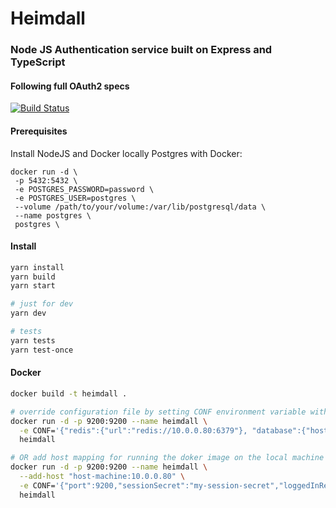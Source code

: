 # Heimdall 
### Node JS Authentication service built on Express and TypeScript
#### Following full OAuth2 specs

[![Build Status](https://travis-ci.org/liviuignat/heimdall.svg?branch=master)](https://travis-ci.org/liviuignat/heimdall)

#### Prerequisites
Install NodeJS and Docker locally
Postgres with Docker:
```
docker run -d \
 -p 5432:5432 \
 -e POSTGRES_PASSWORD=password \
 -e POSTGRES_USER=postgres \
 --volume /path/to/your/volume:/var/lib/postgresql/data \
 --name postgres \
 postgres \
 ```

#### Install

```sh
yarn install
yarn build 
yarn start

# just for dev
yarn dev 

# tests
yarn tests
yarn test-once
```
#### Docker

```sh
docker build -t heimdall .

# override configuration file by setting CONF environment variable with the stringified JSON
docker run -d -p 9200:9200 --name heimdall \
  -e CONF='{"redis":{"url":"redis://10.0.0.80:6379"}, "database":{"host":"10.0.0.80","port":5432,"database":"everreal","username":"postgres","password":"password","dialect":"postgres","logging":false,"pool":{"idle":10000,"max":10,"min":0}}}' \
  heimdall

# OR add host mapping for running the doker image on the local machine
docker run -d -p 9200:9200 --name heimdall \
  --add-host "host-machine:10.0.0.80" \
  -e CONF='{"port":9200,"sessionSecret":"my-session-secret","loggedInRedirectUrl":"http://dev.everreal.co:9300/properties","baseUrl":"http://auth.dev.everreal.co:9200","redis":{"url":"redis://host-machine:6379"},"database":{"host":"host-machine","database":"everreal","username":"postgres","password":"password","dialect":"postgres","port":5432,"logging":false,"pool":{"idle":10000,"max":10,"min":0}},"logger":{"level":"info"},"notification":{"email":"everreal.dev@gmail.com","from":"\"EverReal\" <everreal.dev@gmail.com>","password":"everrealsecret"},"token":{"accessTokenExpiresIn":3600,"authorizationTokenExpiresIn":3600,"refreshTokenExpiresIn":2592000,"timeToCheckExpiredTokens":3600},"defaultClients":[{"id":"dbf8fc00-d7e1-11e6-be11-4df610fa68f6","clientSecret":"9864b910-d742-11e6-b754-976f8d441951","description":"EverReal Default client","name":"EverReal Default Client","trustedClient":true}]}' \
  heimdall
```

